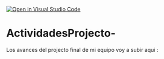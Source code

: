 [![Open in Visual Studio Code](https://classroom.github.com/assets/open-in-vscode-c66648af7eb3fe8bc4f294546bfd86ef473780cde1dea487d3c4ff354943c9ae.svg)](https://classroom.github.com/online_ide?assignment_repo_id=8532888&assignment_repo_type=AssignmentRepo)
# ActividadesProjecto-
Los avances del projecto final de mi equipo voy a subir aqui : 
